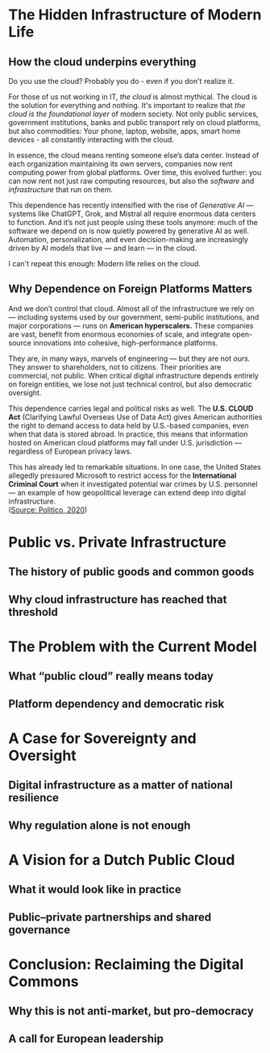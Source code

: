 # The Hidden Infrastructure of Modern Life

## How the cloud underpins everything
Do you use the cloud? Probably you do - even if you don't realize it.

For those of us not working in IT, *the cloud* is almost mythical. The cloud is the solution for everything and nothing. It's important to realize that *the cloud is the foundational layer* of modern society. Not only public services, government institutions, banks and public transport rely on cloud platforms, but also commodities: Your phone, laptop, website, apps, smart home devices - all constantly interacting with the cloud.

In essence, the cloud means renting someone else’s data center. Instead of each organization maintaining its own servers, companies now rent computing power from global platforms. Over time, this evolved further: you can now rent not just raw computing resources, but also the *software* and *infrastructure* that run on them.

This dependence has recently intensified with the rise of *Generative AI* — systems like ChatGPT, Grok, and Mistral all require enormous data centers to function. And it’s not just people using these tools anymore: much of the software we depend on is now quietly powered by generative AI as well. Automation, personalization, and even decision-making are increasingly driven by AI models that live — and learn — in the cloud.

I can't repeat this enough: Modern life relies on the cloud.

## Why Dependence on Foreign Platforms Matters

And we don’t control that cloud. Almost all of the infrastructure we rely on — including systems used by our government, semi-public institutions, and major corporations — runs on **American hyperscalers.** These companies are vast, benefit from enormous economies of scale, and integrate open-source innovations into cohesive, high-performance platforms.

They are, in many ways, marvels of engineering — but they are not *ours.* They answer to shareholders, not to citizens. Their priorities are commercial, not public. When critical digital infrastructure depends entirely on foreign entities, we lose not just technical control, but also democratic oversight.

This dependence carries legal and political risks as well. The **U.S. CLOUD Act** (Clarifying Lawful Overseas Use of Data Act) gives American authorities the right to demand access to data held by U.S.-based companies, even when that data is stored abroad. In practice, this means that information hosted on American cloud platforms may fall under U.S. jurisdiction — regardless of European privacy laws.

This has already led to remarkable situations. In one case, the United States allegedly pressured Microsoft to restrict access for the **International Criminal Court** when it investigated potential war crimes by U.S. personnel — an example of how geopolitical leverage can extend deep into digital infrastructure.  
([Source: Politico, 2020](https://www.politico.eu/article/microsoft-did-not-cut-services-international-criminal-court-president-american-sanctions-trump-tech-icc-amazon-google/))



# Public vs. Private Infrastructure
## The history of public goods and common goods
## Why cloud infrastructure has reached that threshold

# The Problem with the Current Model
## What “public cloud” really means today
## Platform dependency and democratic risk

# A Case for Sovereignty and Oversight
## Digital infrastructure as a matter of national resilience
## Why regulation alone is not enough

# A Vision for a Dutch Public Cloud
## What it would look like in practice
## Public–private partnerships and shared governance

# Conclusion: Reclaiming the Digital Commons
## Why this is not anti-market, but pro-democracy
## A call for European leadership